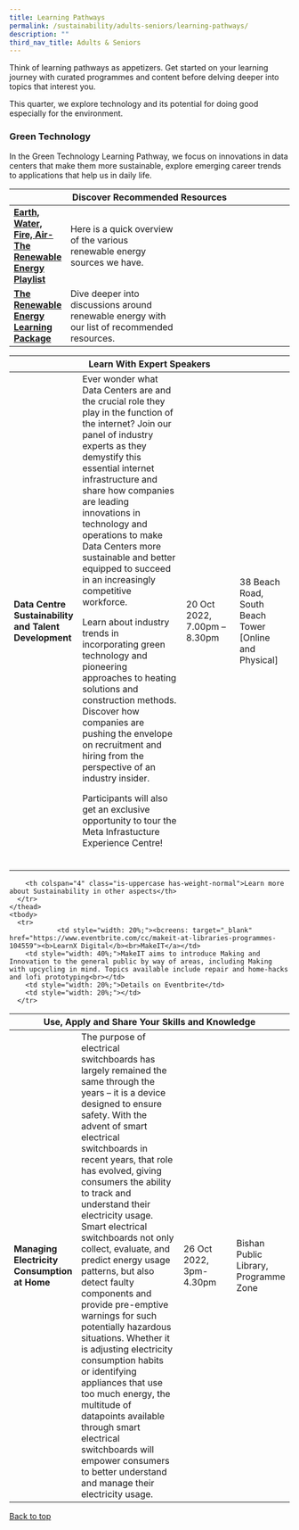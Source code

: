 ```yaml
---
title: Learning Pathways
permalink: /sustainability/adults-seniors/learning-pathways/
description: ""
third_nav_title: Adults & Seniors
---
```

Think of learning pathways as appetizers. Get started on your learning journey with curated programmes and content before delving deeper into topics that interest you.

This quarter, we explore technology and its potential for doing good especially for the environment.  
 
<h3 class="margin--bottom--lg" id="Green Technology"><b>Green Technology</b></h3>
In the Green Technology Learning Pathway, we focus on innovations in data centers that make them more sustainable, explore emerging career trends to applications that help us in daily life. 
<div class="horizontal-scroll margin--bottom--lg">
  <table class="generic-table">
    <thead>
      <tr>
        <th colspan="4" class="is-uppercase has-weight-normal">Discover Recommended Resources</th>
      </tr>
    </thead>
    <tbody>
      <tr>
        <td style="width: 20%;"><a target="_blank" href="/sustainability/adults-seniors/content"><b>Earth, Water, Fire, Air- The Renewable Energy Playlist</b></a></td>
        <td style="width: 40%;">Here is a quick overview of the various renewable energy sources we have.</td>
        <td style="width: 20%;"> </td>
        <td style="width: 20%;"> </td>
      </tr>
      <tr>
				<td><a href="/sustainability/adults-seniors/content"><b>The Renewable Energy Learning Package</b></a></td>
        <td>Dive deeper into discussions around renewable energy with our list of recommended resources.</td>
        <td></td>
        <td></td>
</tr>
</tbody>
</table>
</div>

<div class="horizontal-scroll margin--bottom--lg">
	<table class="generic-table">
    <thead>
      <tr>
        <th colspan="4" class="is-uppercase has-weight-normal">Learn With Expert Speakers</th>
      </tr>
    </thead>
    <tbody>
      <tr>
        <td style="width: 20%;"><b> Data Centre Sustainability and Talent Development </b></td>
        <td style="width: 40%;">Ever wonder what Data Centers are and the crucial role they play in the function of the internet? Join our panel of industry experts as they demystify this essential internet infrastructure and share how companies are leading innovations in technology and operations to make Data Centers more sustainable and better equipped to succeed in an increasingly competitive workforce.

Learn about industry trends in incorporating green technology and pioneering approaches to heating solutions and construction methods. Discover how companies are pushing the envelope on recruitment and hiring from the perspective of an industry insider.

Participants will also get an exclusive opportunity to tour the Meta Infrastucture Experience Centre! <br><br>
				</td>
        <td style="width: 20%;"> 20 Oct 2022,<br>7.00pm – 8.30pm</td>
        <td style="width: 20%;">38 Beach Road, South Beach Tower [Online and Physical] </td>
      </tr>
      <tr>
     </tbody>
 
<div class="horizontal-scroll margin--bottom--lg">
  <table class="generic-table">
    <thead>
      <tr>
        <th colspan="4" class="is-uppercase has-weight-normal">Use, Apply and Share Your Skills and Knowledge </th>
				</tr>
    </thead>
    <tbody>
      <tr> 
				<td style="width: 20%;"><b>Managing Electricity Consumption at Home</b></td>
        <td style="width: 40%;"> The purpose of electrical switchboards has largely remained the same through the years – it is a device designed to ensure safety. With the advent of smart electrical switchboards in recent years, that role has evolved, giving consumers the ability to track and understand their electricity usage. Smart electrical switchboards not only collect, evaluate, and predict energy usage patterns, but also detect faulty components and provide pre-emptive warnings for such potentially hazardous situations. Whether it is adjusting electricity consumption habits or identifying appliances that use too much energy, the multitude of datapoints available through smart electrical switchboards will empower consumers to better understand and manage their electricity usage. </td>
        <td style="width: 20%;">26 Oct 2022, <br>3pm-4.30pm</td>
        <td style="width: 20%;">Bishan Public Library, Programme Zone</td>
      </tr>
			<tr>
				 
        <th colspan="4" class="is-uppercase has-weight-normal">Learn more about Sustainability in other aspects</th>
      </tr>
    </thead>
    <tbody>
      <tr>
				<td style="width: 20%;"><bcreens: target="_blank" href="https://www.eventbrite.com/cc/makeit-at-libraries-programmes-104559"><b>LearnX Digital</b><br>MakeIT</a></td>
        <td style="width: 40%;">MakeIT aims to introduce Making and Innovation to the general public by way of areas, including Making with upcycling in mind. Topics available include repair and home-hacks and lofi prototyping<br></td>
        <td style="width: 20%;">Details on Eventbrite</td> 
        <td style="width: 20%;"></td>
      </tr>
   </tbody>
  </table>
</div>

<p class="has-text-right margin--top--xl"><a href="#main-content">Back to top</a></p>